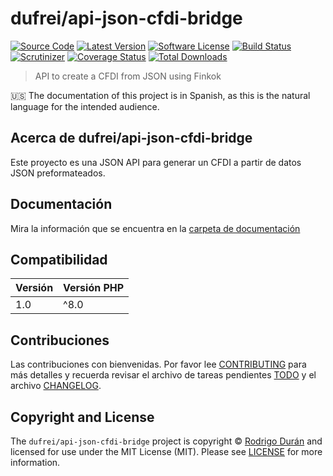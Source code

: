 # dufrei/api-json-cfdi-bridge

[![Source Code][badge-source]][source]
[![Latest Version][badge-release]][release]
[![Software License][badge-license]][license]
[![Build Status][badge-build]][build]
[![Scrutinizer][badge-quality]][quality]
[![Coverage Status][badge-coverage]][coverage]
[![Total Downloads][badge-downloads]][downloads]

> API to create a CFDI from JSON using Finkok

:us: The documentation of this project is in Spanish, as this is the natural language for the intended audience.

## Acerca de dufrei/api-json-cfdi-bridge

Este proyecto es una JSON API para generar un CFDI a partir de datos JSON preformateados.

## Documentación

Mira la información que se encuentra en la [carpeta de documentación](docs/index.md)

## Compatibilidad

| Versión | Versión PHP |
| ---     | ---         |
| 1.0     | ^8.0        |

## Contribuciones

Las contribuciones con bienvenidas. Por favor lee [CONTRIBUTING][] para más detalles
y recuerda revisar el archivo de tareas pendientes [TODO][] y el archivo [CHANGELOG][].

## Copyright and License

The `dufrei/api-json-cfdi-bridge` project is copyright © [Rodrigo Durán](https://github.com/dufrei/)
and licensed for use under the MIT License (MIT). Please see [LICENSE][] for more information.

[contributing]: https://github.com/dufrei/api-json-cfdi-bridge/blob/main/CONTRIBUTING.md
[changelog]: https://github.com/dufrei/api-json-cfdi-bridge/blob/main/docs/CHANGELOG.md
[todo]: https://github.com/dufrei/api-json-cfdi-bridge/blob/main/docs/TODO.md

[source]: https://github.com/dufrei/api-json-cfdi-bridge
[release]: https://github.com/dufrei/api-json-cfdi-bridge/releases
[license]: https://github.com/dufrei/api-json-cfdi-bridge/blob/main/LICENSE
[build]: https://github.com/dufrei/api-json-cfdi-bridge/actions/workflows/build.yml?query=branch:main
[quality]: https://scrutinizer-ci.com/g/dufrei/api-json-cfdi-bridge/
[coverage]: https://scrutinizer-ci.com/g/dufrei/api-json-cfdi-bridge/code-structure/main/code-coverage/src
[downloads]: https://packagist.org/packages/dufrei/api-json-cfdi-bridge

[badge-source]: http://img.shields.io/badge/source-dufrei/api--json--cfdi--bridge--blue?style=flat-square
[badge-release]: https://img.shields.io/github/release/dufrei/api-json-cfdi-bridge?style=flat-square
[badge-license]: https://img.shields.io/github/license/dufrei/api-json-cfdi-bridge?style=flat-square
[badge-build]: https://img.shields.io/github/workflow/status/dufrei/api-json-cfdi-bridge/build/main?style=flat-square
[badge-quality]: https://img.shields.io/scrutinizer/g/dufrei/api-json-cfdi-bridge/main?style=flat-square
[badge-coverage]: https://img.shields.io/scrutinizer/coverage/g/dufrei/api-json-cfdi-bridge/main?style=flat-square
[badge-downloads]: https://img.shields.io/packagist/dt/dufrei/api-json-cfdi-bridge?style=flat-square
